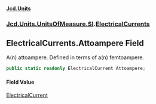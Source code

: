 #### [Jcd.Units](index.md 'index')
### [Jcd.Units.UnitsOfMeasure.SI](Jcd.Units.UnitsOfMeasure.SI.md 'Jcd.Units.UnitsOfMeasure.SI').[ElectricalCurrents](Jcd.Units.UnitsOfMeasure.SI.ElectricalCurrents.md 'Jcd.Units.UnitsOfMeasure.SI.ElectricalCurrents')

## ElectricalCurrents.Attoampere Field

A(n) attoampere. Defined in terms of a(n) femtoampere.

```csharp
public static readonly ElectricalCurrent Attoampere;
```

#### Field Value
[ElectricalCurrent](Jcd.Units.UnitTypes.ElectricalCurrent.md 'Jcd.Units.UnitTypes.ElectricalCurrent')